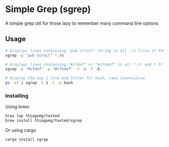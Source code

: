 # Simple Grep (sgrep)

A simple grep util for those lazy to remember many command line options

## Usage

```bash
# Displays lines containing "pub struct" string in all .rs files in the local directory
sgrep -p "pub struct" *.rs

# Displays lines containing "#ifdef" or "#ifndef" in all *.c* and *.h* files
sgrep -p "#ifdef" -p "#ifndef" -f .c -f .h

# Display the top 1 line and filter for bash, case insensitive
ps -ef | sgrep -t 1 -i -p bash
```

### Installing

Using brew:

```bash
brew tap thiagomg/texted
brew install thiagomg/texted/sgrep
```

Or using cargo

```bash
cargo install sgrep
```
